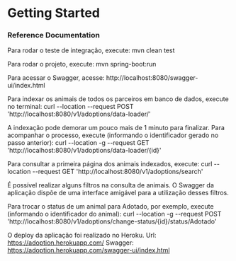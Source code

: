 # Getting Started

### Reference Documentation
Para rodar o teste de integração, execute: mvn clean test

Para rodar o projeto, execute: mvn spring-boot:run

Para acessar o Swagger, acesse: http://localhost:8080/swagger-ui/index.html

Para indexar os animais de todos os parceiros em banco de dados, execute no terminal: curl --location --request POST 'http://localhost:8080/v1/adoptions/data-loader/'

A indexação pode demorar um pouco mais de 1 minuto para finalizar. Para acompanhar o processo, execute (informando o identificador gerado no passo anterior): curl --location -g --request GET 'http://localhost:8080/v1/adoptions/data-loader/{id}'

Para consultar a primeira página dos animais indexados, execute: curl --location --request GET 'http://localhost:8080/v1/adoptions/search'

É possível realizar alguns filtros na consulta de animais. O Swagger da aplicação dispõe de uma interface amigável para a utilização desses filtros.

Para trocar o status de um animal para Adotado, por exemplo, execute (informando o identificador do animal): curl --location -g --request POST 'http://localhost:8080/v1/adoptions/change-status/{id}/status/Adotado'

O deploy da aplicação foi realizado no Heroku.
Url: https://adoption.herokuapp.com/
Swagger: https://adoption.herokuapp.com/swagger-ui/index.html
